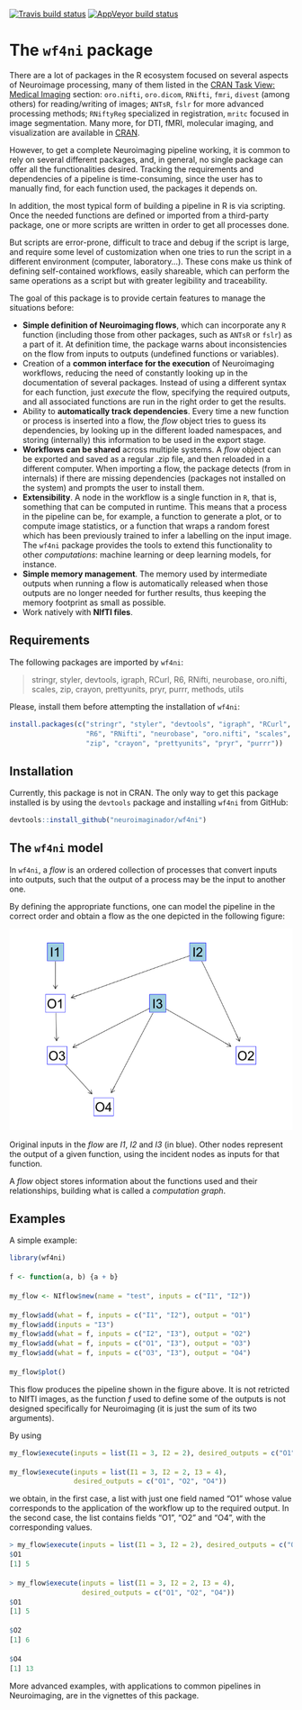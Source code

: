 
<!-- README.md is generated from README.Rmd. Please edit that file -->

[![Travis build
status](https://travis-ci.org/neuroimaginador/wf4ni.svg?branch=master)](https://travis-ci.org/neuroimaginador/wf4ni)
[![AppVeyor build
status](https://ci.appveyor.com/api/projects/status/github/neuroimaginador/wf4ni?branch=master&svg=true)](https://ci.appveyor.com/project/neuroimaginador/wf4ni)

# The `wf4ni` package

There are a lot of packages in the R ecosystem focused on several
aspects of Neuroimage processing, many of them listed in the [CRAN Task
View: Medical Imaging](https://CRAN.R-project.org/view=MedicalImaging)
section: `oro.nifti`, `oro.dicom`, `RNifti`, `fmri`, `divest` (among
others) for reading/writing of images; `ANTsR`, `fslr` for more advanced
processing methods; `RNiftyReg` specialized in registration, `mritc`
focused in image segmentation. Many more, for DTI, fMRI, molecular
imaging, and visualization are available in
[CRAN](https://CRAN.R-project.org).

However, to get a complete Neuroimaging pipeline working, it is common
to rely on several different packages, and, in general, no single
package can offer all the functionalities desired. Tracking the
requirements and dependencies of a pipeline is time-consuming, since the
user has to manually find, for each function used, the packages it
depends on.

In addition, the most typical form of building a pipeline in R is via
scripting. Once the needed functions are defined or imported from a
third-party package, one or more scripts are written in order to get all
processes done.

But scripts are error-prone, difficult to trace and debug if the script
is large, and require some level of customization when one tries to run
the script in a different environment (computer, laboratory…). These
cons make us think of defining self-contained workflows, easily
shareable, which can perform the same operations as a script but with
greater legibility and traceability.

The goal of this package is to provide certain features to manage the
situations before:

  - **Simple definition of Neuroimaging flows**, which can incorporate
    any `R` function (including those from other packages, such as
    `ANTsR` or `fslr`) as a part of it. At definition time, the package
    warns about inconsistencies on the flow from inputs to outputs
    (undefined functions or variables).
  - Creation of a **common interface for the execution** of Neuroimaging
    workflows, reducing the need of constantly looking up in the
    documentation of several packages. Instead of using a different
    syntax for each function, just *execute* the flow, specifying the
    required outputs, and all associated functions are run in the right
    order to get the results.
  - Ability to **automatically track dependencies**. Every time a new
    function or process is inserted into a flow, the *flow* object tries
    to guess its dependencies, by looking up in the different loaded
    namespaces, and storing (internally) this information to be used in
    the export stage.
  - **Workflows can be shared** across multiple systems. A *flow* object
    can be exported and saved as a regular .zip file, and then reloaded
    in a different computer. When importing a flow, the package detects
    (from in internals) if there are missing dependencies (packages not
    installed on the system) and prompts the user to install them.
  - **Extensibility**. A node in the workflow is a single function in
    `R`, that is, something that can be computed in runtime. This means
    that a process in the pipeline can be, for example, a function to
    generate a plot, or to compute image statistics, or a function that
    wraps a random forest which has been previously trained to infer a
    labelling on the input image. The `wf4ni` package provides the tools
    to extend this functionality to other *computations*: machine
    learning or deep learning models, for instance.
  - **Simple memory management**. The memory used by intermediate
    outputs when running a flow is automatically released when those
    outputs are no longer needed for further results, thus keeping the
    memory footprint as small as possible.
  - Work natively with **NIfTI files**.

## Requirements

The following packages are imported by `wf4ni`:

> stringr, styler, devtools, igraph, RCurl, R6, RNifti, neurobase,
> oro.nifti, scales, zip, crayon, prettyunits, pryr, purrr, methods,
> utils

Please, install them before attempting the installation of `wf4ni`:

``` r
install.packages(c("stringr", "styler", "devtools", "igraph", "RCurl",
                   "R6", "RNifti", "neurobase", "oro.nifti", "scales",
                   "zip", "crayon", "prettyunits", "pryr", "purrr"))
```

## Installation

Currently, this package is not in CRAN. The only way to get this package
installed is by using the `devtools` package and installing `wf4ni` from
GitHub:

``` r
devtools::install_github("neuroimaginador/wf4ni")
```

<!-- You can install the released version of wf4ni from [CRAN](https://CRAN.R-project.org) with: -->

<!-- ``` r -->

<!-- install.packages("wf4ni") -->

<!-- ``` -->

## The `wf4ni` model

In `wf4ni`, a *flow* is an ordered collection of processes that convert
inputs into outputs, such that the output of a process may be the input
to another one.

By defining the appropriate functions, one can model the pipeline in the
correct order and obtain a flow as the one depicted in the following
figure:

![A sample workflow](vignettes/img/flow.png)

Original inputs in the *flow* are *I1*, *I2* and *I3* (in blue). Other
nodes represent the output of a given function, using the incident nodes
as inputs for that function.

A *flow* object stores information about the functions used and their
relationships, building what is called a *computation graph*.

## Examples

A simple example:

``` r
library(wf4ni)

f <- function(a, b) {a + b}

my_flow <- NIflow$new(name = "test", inputs = c("I1", "I2"))

my_flow$add(what = f, inputs = c("I1", "I2"), output = "O1")
my_flow$add(inputs = "I3")
my_flow$add(what = f, inputs = c("I2", "I3"), output = "O2")
my_flow$add(what = f, inputs = c("O1", "I3"), output = "O3")
my_flow$add(what = f, inputs = c("O3", "I3"), output = "O4")

my_flow$plot()
```

This flow produces the pipeline shown in the figure above. It is not
retricted to NIfTI images, as the function *f* used to define some of
the outputs is not designed specifically for Neuroimaging (it is just
the sum of its two arguments).

By
using

``` r
my_flow$execute(inputs = list(I1 = 3, I2 = 2), desired_outputs = c("O1"))

my_flow$execute(inputs = list(I1 = 3, I2 = 2, I3 = 4), 
                desired_outputs = c("O1", "O2", "O4"))
```

we obtain, in the first case, a list with just one field named “O1”
whose value corresponds to the application of the workflow up to the
required output. In the second case, the list contains fields “O1”, “O2”
and “O4”, with the corresponding
values.

``` r
> my_flow$execute(inputs = list(I1 = 3, I2 = 2), desired_outputs = c("O1"))
$O1
[1] 5

> my_flow$execute(inputs = list(I1 = 3, I2 = 2, I3 = 4), 
                  desired_outputs = c("O1", "O2", "O4"))
$O1
[1] 5

$O2
[1] 6

$O4
[1] 13
```

More advanced examples, with applications to common pipelines in
Neuroimaging, are in the vignettes of this package.

<!-- ## Extensibility of `wf4ni` -->

